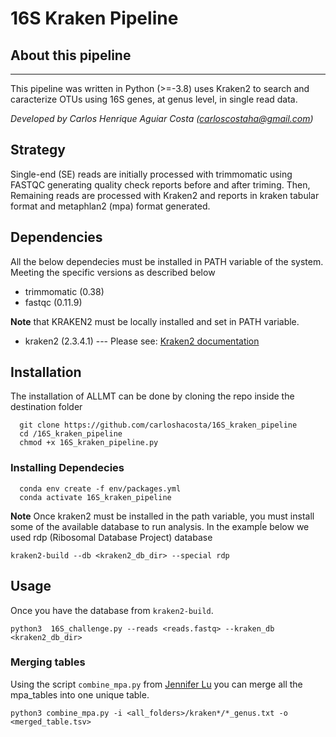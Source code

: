 # 16S Kraken Pipeline


## About this pipeline
___

This pipeline was written in Python (>=-3.8) uses Kraken2 to search and caracterize OTUs using 16S genes, at genus level, in single read data. 

*Developed by Carlos Henrique Aguiar Costa (carloscostaha@gmail.com)*

## Strategy

Single-end (SE) reads are initially processed with trimmomatic using FASTQC generating quality check reports before and after triming. Then, Remaining reads are processed with Kraken2 and reports in kraken tabular format and metaphlan2 (mpa) format generated.


## Dependencies 

All the below dependecies must be installed in PATH variable of the system. Meeting the specific versions as described below

* trimmomatic (0.38)
* fastqc (0.11.9)

**Note** that KRAKEN2 must be locally installed and set in PATH variable.

* kraken2 (2.3.4.1) --- Please see: [Kraken2 documentation](https://github.com/DerrickWood/kraken2)


## Installation

The installation of ALLMT can be done by cloning the repo inside the destination folder

```
  git clone https://github.com/carloshacosta/16S_kraken_pipeline
  cd /16S_kraken_pipeline
  chmod +x 16S_kraken_pipeline.py
```
### Installing Dependecies

```
  conda env create -f env/packages.yml
  conda activate 16S_kraken_pipeline
```
**Note** Once kraken2 must be installed in the path variable, you must install some of the available database to run analysis. In the exampĺe below we used rdp (Ribosomal Database Project) database

```
kraken2-build --db <kraken2_db_dir> --special rdp

```

## Usage

Once you have the database from `kraken2-build`.

```  
python3  16S_challenge.py --reads <reads.fastq> --kraken_db <kraken2_db_dir>
```

### Merging tables ###

Using the script `combine_mpa.py` from [Jennifer Lu](https://github.com/jenniferlu717) you can merge all the mpa_tables into one unique table.

``` 
python3 combine_mpa.py -i <all_folders>/kraken*/*_genus.txt -o <merged_table.tsv>
``` 


